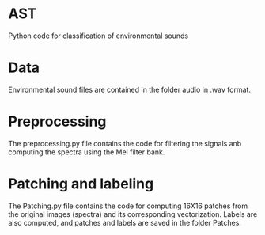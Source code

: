 # AST
Python code for classification of environmental sounds

# Data
Environmental sound files are contained in the folder audio in .wav format.

# Preprocessing
The preprocessing.py file contains the code for filtering the signals anb computing the spectra using the Mel filter bank.

# Patching and labeling 
The Patching.py file contains the code for computing 16X16 patches from the original images (spectra) and its corresponding vectorization. 
Labels are also computed, and patches and labels are saved in the folder Patches.
